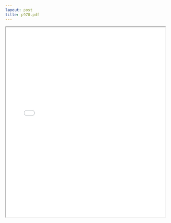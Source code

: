 ```yaml
---
layout: post
title: p970.pdf
---
```


<div class="pdf-container">
<iframe src="/ea/assets/pdfs/p970.pdf" height="600" width="100%" allowFullScreen="true"></iframe>
</div>

